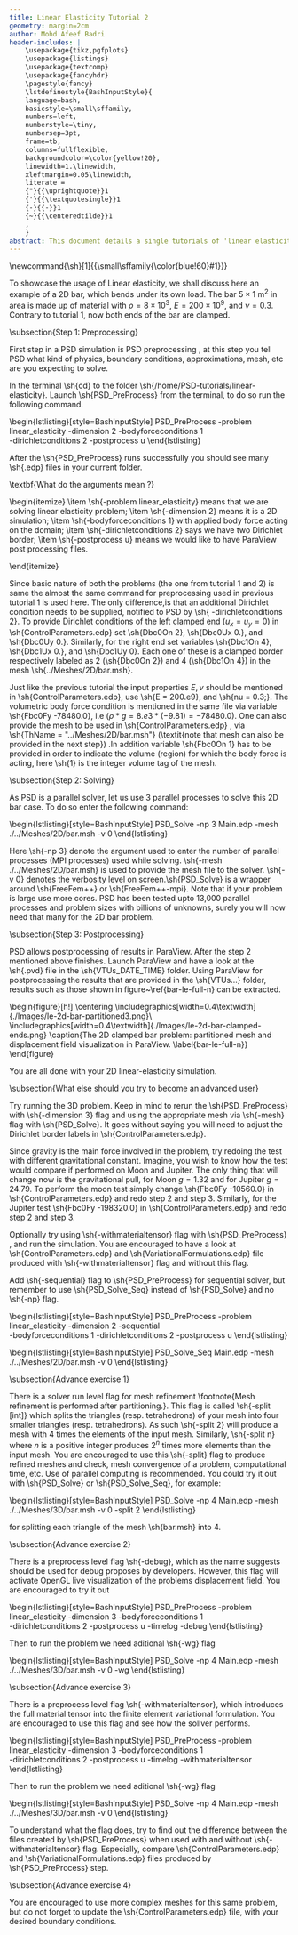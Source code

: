 ```yaml
---
title: Linear Elasticity Tutorial 2
geometry: margin=2cm
author: Mohd Afeef Badri
header-includes: |
    \usepackage{tikz,pgfplots}
    \usepackage{listings}
    \usepackage{textcomp}
    \usepackage{fancyhdr}
    \pagestyle{fancy}
    \lstdefinestyle{BashInputStyle}{
	language=bash,
	basicstyle=\small\sffamily,
	numbers=left,
	numberstyle=\tiny,
	numbersep=3pt,
	frame=tb,
	columns=fullflexible,
	backgroundcolor=\color{yellow!20},
	linewidth=1.\linewidth,
	xleftmargin=0.05\linewidth,
	literate =
	{"}{{\uprightquote}}1
	{'}{{\textquotesingle}}1
	{-}{{-}}1
	{~}{{\centeredtilde}}1
	,
    }
abstract: This document details a single tutorials of 'linear elasticity' module of PSD in a more verbos manner. 
---
```


\newcommand{\sh}[1]{{\small\sffamily{\color{blue!60}#1}}}


To showcase the usage of Linear elasticity, we shall discuss here an example of a 2D bar, which bends under its own load. The bar $5\times1$ m$^2$ in area is made up of material with $\rho=8\times 10^3$, $E=200\times 10^9$, and $\nu=0.3$. Contrary to tutorial 1, now both ends of the bar are clamped.

\subsection{Step 1: Preprocessing}

First step in a PSD simulation is PSD preprocessing , at this step you tell PSD what kind of physics, boundary conditions, approximations, mesh, etc are you expecting to solve.

In the terminal \sh{cd} to the folder \sh{/home/PSD-tutorials/linear-elasticity}. Launch \sh{PSD\_PreProcess} from the terminal, to do so run the following command.

\begin{lstlisting}[style=BashInputStyle]
PSD_PreProcess -problem linear_elasticity -dimension 2 -bodyforceconditions 1 \
-dirichletconditions 2 -postprocess u
\end{lstlisting}

After the \sh{PSD\_PreProcess} runs successfully you should see many \sh{.edp} files in your current folder.

\textbf{What do the arguments mean ?}

\begin{itemize}
\item \sh{-problem linear\_elasticity} means that we are solving linear elasticity problem;
\item \sh{-dimension 2} means it is a 2D simulation;
\item \sh{-bodyforceconditions 1} with applied body force acting on the domain;
\item \sh{-dirichletconditions 2} says we have two Dirichlet border;
\item \sh{-postprocess u} means we would like to have ParaView post processing files.

\end{itemize}

Since basic nature of both the problems (the one from tutorial 1 and 2) is same the almost the same command for preprocessing used in previous tutorial 1 is used here. The only difference,is that an additional Dirichlet condition needs to be supplied, notified to PSD by \sh{ -dirichletconditions 2}. To provide Dirichlet conditions of the left clamped end ($u_x=u_y=0$) in \sh{ControlParameters.edp} set \sh{Dbc0On 2}, \sh{Dbc0Ux 0.}, and \sh{Dbc0Uy 0.}. Similarly, for the right end set variables \sh{Dbc1On 4}, \sh{Dbc1Ux 0.}, and \sh{Dbc1Uy 0}. Each one of these is a clamped border respectively labeled as 2 (\sh{Dbc0On 2}) and 4 (\sh{Dbc1On 4}) in the mesh \sh{../Meshes/2D/bar.msh}. 

Just like the previous tutorial the input properties $E,\nu$ should be mentioned in \sh{ControlParameters.edp}, use \sh{E = 200.e9}, and \sh{nu = 0.3;}. The volumetric body force condition is mentioned in the same file via variable \sh{Fbc0Fy -78480.0}, i.e ($\rho*g=8.e3*(-9.81)=-78480.0$). One can also provide the mesh to be used in \sh{ControlParameters.edp} , via \sh{ThName = "../Meshes/2D/bar.msh"} (\textit{note that mesh can also be provided in the next step}) .In addition variable \sh{Fbc0On 1} has to be provided in order to indicate the volume (region) for which the body force is acting, here \sh{1} is the integer volume tag of the mesh. 

\subsection{Step 2: Solving} 

As PSD is a parallel solver, let us use 3 parallel processes to solve this 2D bar case. To do so enter the following command:

\begin{lstlisting}[style=BashInputStyle]
PSD_Solve -np 3 Main.edp -mesh ./../Meshes/2D/bar.msh -v 0
\end{lstlisting}

Here \sh{-np 3} denote the argument used to enter the number of parallel processes (MPI processes) used while solving. \sh{-mesh ./../Meshes/2D/bar.msh} is used to provide the mesh file to the solver. \sh{-v 0} denotes the verbosity level on screen.\sh{PSD\_Solve} is a wrapper around \sh{FreeFem++} or \sh{FreeFem++-mpi}. Note that if your problem is large use more cores. PSD has been tested upto 13,000 parallel processes and problem sizes with billions of unknowns, surely you will now need that many for the 2D bar problem. 



\subsection{Step 3: Postprocessing}

PSD allows postprocessing of results in ParaView. After the step 2 mentioned above finishes. Launch ParaView and have a look at the \sh{.pvd} file in the \sh{VTUs\_DATE\_TIME} folder. Using ParaView for postprocessing the results that are provided in the \sh{VTUs...} folder, results such as those shown in figure~\ref{bar-le-full-n} can be extracted.


\begin{figure}[h!]
\centering
\includegraphics[width=0.4\textwidth]{./Images/le-2d-bar-partitioned3.png}\\
\includegraphics[width=0.4\textwidth]{./Images/le-2d-bar-clamped-ends.png}
\caption{The 2D clamped bar problem: partitioned mesh and displacement field visualization in ParaView. \label{bar-le-full-n}}
\end{figure}


You are all done with your 2D linear-elasticity simulation.



\subsection{What else should you try to become an advanced user}

Try running the 3D problem. Keep in mind to rerun the \sh{PSD\_PreProcess} with \sh{-dimension 3} flag and using the appropriate mesh via \sh{-mesh} flag with \sh{PSD\_Solve}. It goes without saying you will need to adjust the Dirichlet border labels in \sh{ControlParameters.edp}. 

Since gravity is the main force involved in the problem, try redoing the test with different gravitational constant. Imagine, you wish to know how the test would compare if performed on Moon and Jupiter. The only thing that will change now is the gravitational pull, for Moon $g=1.32$ and for Jupiter $g=24.79$. To perform the moon test simply change \sh{Fbc0Fy -10560.0} in \sh{ControlParameters.edp} and redo step 2 and step 3. Similarly, for the Jupiter test \sh{Fbc0Fy -198320.0} in \sh{ControlParameters.edp} and redo step 2 and step 3.

Optionally try using \sh{-withmaterialtensor} flag with \sh{PSD\_PreProcess} , and run the simulation. You are encouraged to have a look at \sh{ControlParameters.edp} and \sh{VariationalFormulations.edp} file produced with \sh{-withmaterialtensor} flag and without this flag.

Add \sh{-sequential} flag to \sh{PSD\_PreProcess} for sequential solver, but remember to use \sh{PSD\_Solve\_Seq} instead of \sh{PSD\_Solve} and no \sh{-np} flag.

\begin{lstlisting}[style=BashInputStyle]
PSD_PreProcess -problem linear_elasticity -dimension 2 -sequential \
-bodyforceconditions 1 -dirichletconditions 2 -postprocess u
\end{lstlisting}

\begin{lstlisting}[style=BashInputStyle]
PSD_Solve_Seq Main.edp -mesh ./../Meshes/2D/bar.msh -v 0
\end{lstlisting}

\subsection{Advance exercise  1}

There is a solver run level flag for mesh refinement \footnote{Mesh refinement is performed after partitioning.}. This flag is called \sh{-split [int]} which splits the triangles (resp. tetrahedrons) of your mesh into  four smaller  triangles (resp. tetrahedrons). As such \sh{-split 2} will produce a mesh with 4 times the elements of the input mesh. Similarly, \sh{-split n} where $n$ is a positive integer produces $2^n$ times more elements than the input mesh. You are encouraged to use this \sh{-split} flag to produce refined meshes and check, mesh convergence of a problem, computational time, etc. Use of parallel computing is recommended. You could try it out with \sh{PSD\_Solve} or \sh{PSD\_Solve\_Seq}, for example:

\begin{lstlisting}[style=BashInputStyle]
PSD_Solve -np 4 Main.edp -mesh ./../Meshes/3D/bar.msh -v 0 -split 2
\end{lstlisting}

for splitting each triangle of the mesh  \sh{bar.msh} into 4. 

\subsection{Advance exercise  2}

There is a preprocess level flag \sh{-debug}, which as the name suggests should be used for debug proposes by developers. However, this flag will activate OpenGL live visualization of the problems displacement field. You are encouraged to try it out 

\begin{lstlisting}[style=BashInputStyle]
PSD_PreProcess -problem linear_elasticity -dimension 3 -bodyforceconditions 1 \
-dirichletconditions 2 -postprocess u -timelog -debug
\end{lstlisting}

Then to run the problem we need aditional \sh{-wg} flag

\begin{lstlisting}[style=BashInputStyle]
PSD_Solve -np 4 Main.edp -mesh ./../Meshes/3D/bar.msh -v 0 -wg
\end{lstlisting}

\subsection{Advance exercise 3}

There is a preprocess level flag \sh{-withmaterialtensor}, which introduces the full material tensor into the finite element variational formulation. You are encouraged to use this flag and see how the sollver performs.

\begin{lstlisting}[style=BashInputStyle]
PSD_PreProcess -problem linear_elasticity -dimension 3 -bodyforceconditions 1 \
-dirichletconditions 2 -postprocess u -timelog -withmaterialtensor
\end{lstlisting}

Then to run the problem we need aditional \sh{-wg} flag

\begin{lstlisting}[style=BashInputStyle]
PSD_Solve -np 4 Main.edp -mesh ./../Meshes/3D/bar.msh -v 0
\end{lstlisting}

To understand what the flag does, try to find out the difference between the files created by \sh{PSD\_PreProcess} when used with and without  \sh{-withmaterialtensor} flag. Especially, compare  \sh{ControlParameters.edp} and \sh{VariationalFormulations.edp} files produced by \sh{PSD\_PreProcess} step. 
 
\subsection{Advance exercise  4}

You are encouraged to use more complex meshes for this same problem, but do not forget to update the \sh{ControlParameters.edp} file, with your desired boundary conditions.
